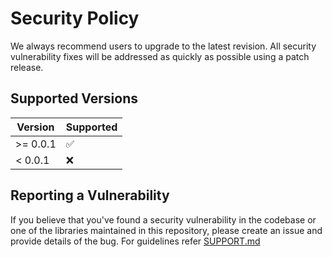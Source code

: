 # Security Policy

We always recommend users to upgrade to the latest revision. All security vulnerability fixes will be addressed as quickly as possible using a patch release.  
 
## Supported Versions

| Version | Supported          |
| ------- | ------------------ |
| &gt;= 0.0.1   | :white_check_mark: |
| < 0.0.1   | :x: |

## Reporting a Vulnerability
If you believe that you've found a security vulnerability in the codebase
or one of the libraries maintained in this repository, please create an issue and provide details of the bug. For guidelines refer [SUPPORT.md](./github/SUPPORT.md)
